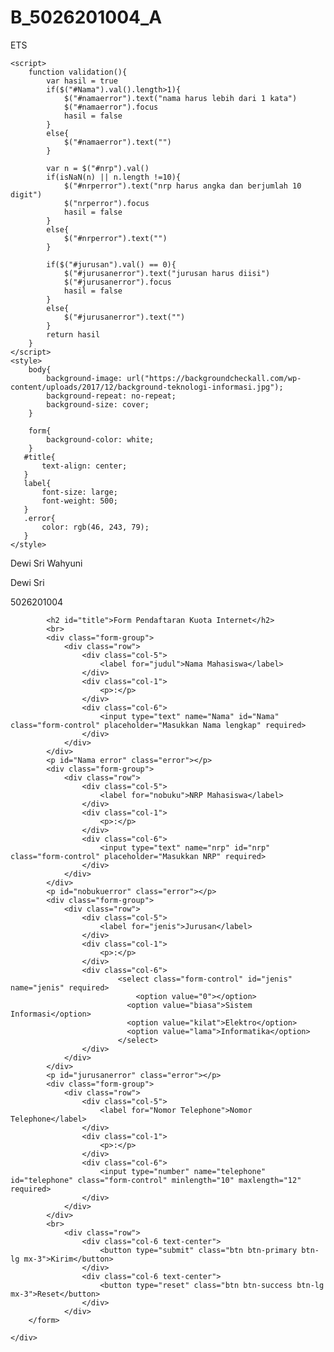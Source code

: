 # B_5026201004_A
ETS
<!DOCTYPE html>
<html lang="en">
<head>
    <meta charset="UTF-8">
    <meta http-equiv="X-UA-Compatible" content="IE=edge">
    <meta name="viewport" content="width=device-width, initial-scale=1.0">
    <script src="https://ajax.googleapis.com/ajax/libs/jquery/3.5.1/jquery.min.js"></script>
    <link href="https://cdn.jsdelivr.net/npm/bootstrap@5.1.3/dist/css/bootstrap.min.css" rel="stylesheet" integrity="sha384-1BmE4kWBq78iYhFldvKuhfTAU6auU8tT94WrHftjDbrCEXSU1oBoqyl2QvZ6jIW3" crossorigin="anonymous">
    <title>Form Pendaftaran Kuota Internet</title>

    <script>
        function validation(){
            var hasil = true
            if($("#Nama").val().length>1){
                $("#namaerror").text("nama harus lebih dari 1 kata")
                $("#namaerror").focus
                hasil = false
            }
            else{
                $("#namaerror").text("")
            }

            var n = $("#nrp").val()
            if(isNaN(n) || n.length !=10){
                $("#nrperror").text("nrp harus angka dan berjumlah 10 digit")
                $("nrperror").focus
                hasil = false
            }
            else{
                $("#nrperror").text("")
            }

            if($("#jurusan").val() == 0){
                $("#jurusanerror").text("jurusan harus diisi")
                $("#jurusanerror").focus
                hasil = false
            }
            else{
                $("#jurusanerror").text("")
            }
            return hasil
        }
    </script>
    <style>
        body{
            background-image: url("https://backgroundcheckall.com/wp-content/uploads/2017/12/background-teknologi-informasi.jpg");
            background-repeat: no-repeat;
            background-size: cover;
        }

        form{
            background-color: white;
        }
       #title{
           text-align: center;
       } 
       label{
           font-size: large;
           font-weight: 500;
       }
       .error{
           color: rgb(46, 243, 79);
       }
    </style>
</head>
<body>
    <div class="container">
        <form class="form border border-2 border-dark rounded px-5 py-3 my-5" onsubmit="return validation() " action="https://www.youtube.com/" >
            <p>Dewi Sri Wahyuni</p>
            <p>Dewi Sri</p>
            <p>5026201004</p>

            <h2 id="title">Form Pendaftaran Kuota Internet</h2>
            <br>
            <div class="form-group">
                <div class="row">
                    <div class="col-5">
                        <label for="judul">Nama Mahasiswa</label>
                    </div>
                    <div class="col-1">
                        <p>:</p>
                    </div>
                    <div class="col-6">
                        <input type="text" name="Nama" id="Nama" class="form-control" placeholder="Masukkan Nama lengkap" required>
                    </div>
                </div>
            </div>
            <p id="Nama error" class="error"></p>
            <div class="form-group">
                <div class="row">
                    <div class="col-5">
                        <label for="nobuku">NRP Mahasiswa</label>
                    </div>
                    <div class="col-1">
                        <p>:</p>
                    </div>
                    <div class="col-6">
                        <input type="text" name="nrp" id="nrp" class="form-control" placeholder="Masukkan NRP" required>
                    </div>
                </div>
            </div>
            <p id="nobukuerror" class="error"></p>
            <div class="form-group">
                <div class="row">
                    <div class="col-5">
                        <label for="jenis">Jurusan</label>
                    </div>
                    <div class="col-1">
                        <p>:</p>
                    </div>
                    <div class="col-6">
                            <select class="form-control" id="jenis" name="jenis" required>
                                <option value="0"></option>
                              <option value="biasa">Sistem Informasi</option>
                              <option value="kilat">Elektro</option>
                              <option value="lama">Informatika</option>
                            </select>
                    </div>
                </div>
            </div>
            <p id="jurusanerror" class="error"></p>
            <div class="form-group">
                <div class="row">
                    <div class="col-5">
                        <label for="Nomor Telephone">Nomor Telephone</label>
                    </div>
                    <div class="col-1">
                        <p>:</p>
                    </div>
                    <div class="col-6">
                        <input type="number" name="telephone" id="telephone" class="form-control" minlength="10" maxlength="12" required>
                    </div>
                </div>
            </div>
            <br>
                <div class="row">
                    <div class="col-6 text-center">
                        <button type="submit" class="btn btn-primary btn-lg mx-3">Kirim</button>
                    </div>
                    <div class="col-6 text-center">
                        <button type="reset" class="btn btn-success btn-lg mx-3">Reset</button>
                    </div>
                </div>
        </form>
        
    </div>
    
</body>
</html>
